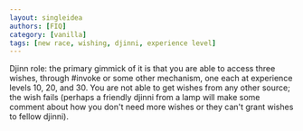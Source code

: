 ```yaml
---
layout: singleidea
authors: [FIQ]
category: [vanilla]
tags: [new race, wishing, djinni, experience level]
---
```

Djinn role: the primary gimmick of it is that you are able to access three
wishes, through #invoke or some other mechanism, one each at experience levels
10, 20, and 30. You are not able to get wishes from any other source; the wish
fails (perhaps a friendly djinni from a lamp will make some comment about how
you don't need more wishes or they can't grant wishes to fellow djinni).
